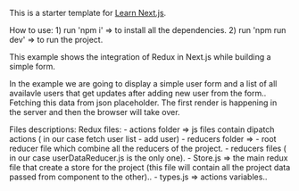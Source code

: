 This is a starter template for [Learn Next.js](https://nextjs.org/learn).

How to use:
    1) run 'npm i' => to install all the dependencies.
    2) run 'npm run dev' => to run the project.


This example shows the integration of Redux in Next.js while building a simple form.

In the example we are going to display a simple user form and a list of all availavle users that get updates after adding new user from the form.. Fetching this data from json placeholder. The first render is happening in the server and then the browser will take over. 

Files descriptions:
    Redux files:
        - actions folder => js files contain dipatch actions ( in our case fetch user list - add user)
        - reducers folder => 
                    - root reducer file which combine all the reducers of the project.
                    - reducers files ( in our case userDataReducer.js is the only one).
        - Store.js => the main redux file that create a store for the project (this file will contain all the project data passed from component to the other)..
        - types.js => actions variables..
